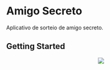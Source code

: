 # Amigo Secreto

Aplicativo de sorteio de amigo secreto.

## Getting Started

<p align="center">
<img src="http://img.shields.io/static/v1?label=v1.0.0&message=IN%20PROGRESS&color=GREEN&style=for-the-badge"/>
</p>
